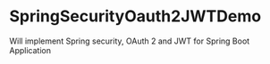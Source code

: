 # SpringSecurityOauth2JWTDemo
Will implement Spring security, OAuth 2 and JWT for Spring Boot Application

